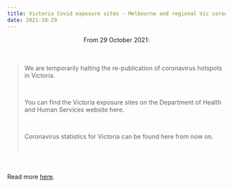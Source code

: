```yaml
---
title: Victoria Covid exposure sites - Melbourne and regional Vic coronavirus hotspots and trend in cases
date: 2021-10-29
---
```


<center>From 29 October 2021:</center><br><br>

<blockquote><p>We are temporarily halting the re-publication of coronavirus hotspots in Victoria.</p><br>

<p>You can find the Victoria exposure sites on the Department of Health and Human Services website here.</p><br>

<p>Coronavirus statistics for Victoria can be found here from now on.</p><br>

</blockquote><br>

<p>Read more <a href="https://www.theguardian.com/australia-news/2021/oct/29/victoria-hotspots-covid-19-full-list-public-exposure-sites-melbourne-tier-1-2-3-vic-venues-case-location-alerts-metro-regional-coronavirus-cases-outbreak-locations">here</a>.</p>